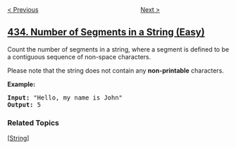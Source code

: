 <!--|This file generated by command(leetcode description); DO NOT EDIT.    |-->
<!--+----------------------------------------------------------------------+-->
<!--|@author    openset <openset.wang@gmail.com>                           |-->
<!--|@link      https://github.com/openset                                 |-->
<!--|@home      https://github.com/tonymontaro/leetcode-hints                        |-->
<!--+----------------------------------------------------------------------+-->

[< Previous](https://github.com/tonymontaro/leetcode-hints/tree/master/problems/minimum-genetic-mutation "Minimum Genetic Mutation")
　　　　　　　　　　　　　　　　
[Next >](https://github.com/tonymontaro/leetcode-hints/tree/master/problems/non-overlapping-intervals "Non-overlapping Intervals")

## [434. Number of Segments in a String (Easy)](https://leetcode.com/problems/number-of-segments-in-a-string "字符串中的单词数")

<p>Count the number of segments in a string, where a segment is defined to be a contiguous sequence of non-space characters.</p>

<p>Please note that the string does not contain any <b>non-printable</b> characters.</p>

<p><b>Example:</b></p>
<pre>
<b>Input:</b> "Hello, my name is John"
<b>Output:</b> 5
</pre>
</p>

### Related Topics
  [[String](https://github.com/tonymontaro/leetcode-hints/tree/master/tag/string/README.md)]
